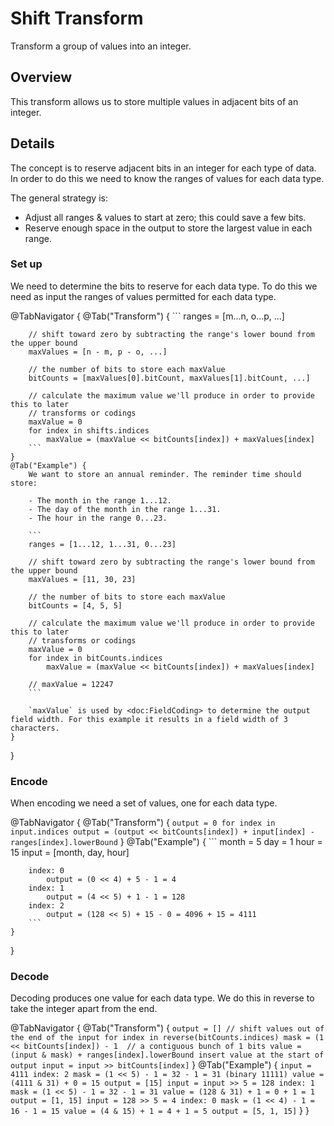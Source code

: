 # Shift Transform

Transform a group of values into an integer.

## Overview

This transform allows us to store multiple values in adjacent bits of an integer.

## Details

The concept is to reserve adjacent bits in an integer for each type of data. In order to do this we need to know the ranges of values for each data type.

The general strategy is:

- Adjust all ranges & values to start at zero; this could save a few bits.
- Reserve enough space in the output to store the largest value in each range.

### Set up

We need to determine the bits to reserve for each data type. To do this we need as input
the ranges of values permitted for each data type.

@TabNavigator {
    @Tab("Transform") {
        ```
        ranges = [m...n, o...p, ...]
        
        // shift toward zero by subtracting the range's lower bound from the upper bound
        maxValues = [n - m, p - o, ...]
        
        // the number of bits to store each maxValue
        bitCounts = [maxValues[0].bitCount, maxValues[1].bitCount, ...]
        
        // calculate the maximum value we'll produce in order to provide this to later
        // transforms or codings
        maxValue = 0
        for index in shifts.indices
            maxValue = (maxValue << bitCounts[index]) + maxValues[index]
        ```
    }
    @Tab("Example") {
        We want to store an annual reminder. The reminder time should store:

        - The month in the range 1...12.
        - The day of the month in the range 1...31.
        - The hour in the range 0...23.

        ```
        ranges = [1...12, 1...31, 0...23]
        
        // shift toward zero by subtracting the range's lower bound from the upper bound
        maxValues = [11, 30, 23]
        
        // the number of bits to store each maxValue
        bitCounts = [4, 5, 5]
        
        // calculate the maximum value we'll produce in order to provide this to later
        // transforms or codings
        maxValue = 0
        for index in bitCounts.indices
            maxValue = (maxValue << bitCounts[index]) + maxValues[index]
            
        // maxValue = 12247
        ```
        
        `maxValue` is used by <doc:FieldCoding> to determine the output field width. For this example it results in a field width of 3 characters.
    }
}

### Encode

When encoding we need a set of values, one for each data type.

@TabNavigator {
    @Tab("Transform") {
        ```
        output = 0
        for index in input.indices
            output = (output << bitCounts[index]) + input[index] - ranges[index].lowerBound
        ```
    }
    @Tab("Example") {
        ```
        month = 5
        day = 1
        hour = 15
        input = [month, day, hour]

        index: 0
            output = (0 << 4) + 5 - 1 = 4
        index: 1
            output = (4 << 5) + 1 - 1 = 128
        index: 2
            output = (128 << 5) + 15 - 0 = 4096 + 15 = 4111
        ```
    }
}

### Decode

Decoding produces one value for each data type. We do this in reverse to take the integer apart from the end.

@TabNavigator {
    @Tab("Transform") {
        ```
        output = []
        // shift values out of the end of the input
        for index in reverse(bitCounts.indices)
            mask = (1 << bitCounts[index]) - 1  // a contiguous bunch of 1 bits
            value = (input & mask) + ranges[index].lowerBound
            insert value at the start of output
            input = input >> bitCounts[index]
        ```
    }
    @Tab("Example") {
        ```
        input = 4111
        index: 2
            mask = (1 << 5) - 1 = 32 - 1 = 31 (binary 11111)
            value = (4111 & 31) + 0 = 15
            output = [15]
            input = input >> 5 = 128
        index: 1
            mask = (1 << 5) - 1 = 32 - 1 = 31
            value = (128 & 31) + 1 = 0 + 1 = 1
            output = [1, 15]
            input = 128 >> 5 = 4
        index: 0
            mask = (1 << 4) - 1 = 16 - 1 = 15
            value = (4 & 15) + 1 = 4 + 1 = 5
            output = [5, 1, 15]
        ```
    }
}
